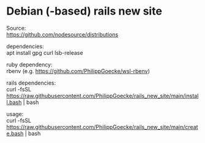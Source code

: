 # Debian (-based) rails new site  

Source:  
https://github.com/nodesource/distributions  

dependencies:  
apt install gpg curl lsb-release  

ruby dependency:  
rbenv (e.g. https://github.com/PhilippGoecke/wsl-rbenv)  

rails dependencies:  
curl -fsSL https://raw.githubusercontent.com/PhilippGoecke/rails_new_site/main/install.bash | bash  

usage:  
curl -fsSL https://raw.githubusercontent.com/PhilippGoecke/rails_new_site/main/create.bash | bash  
